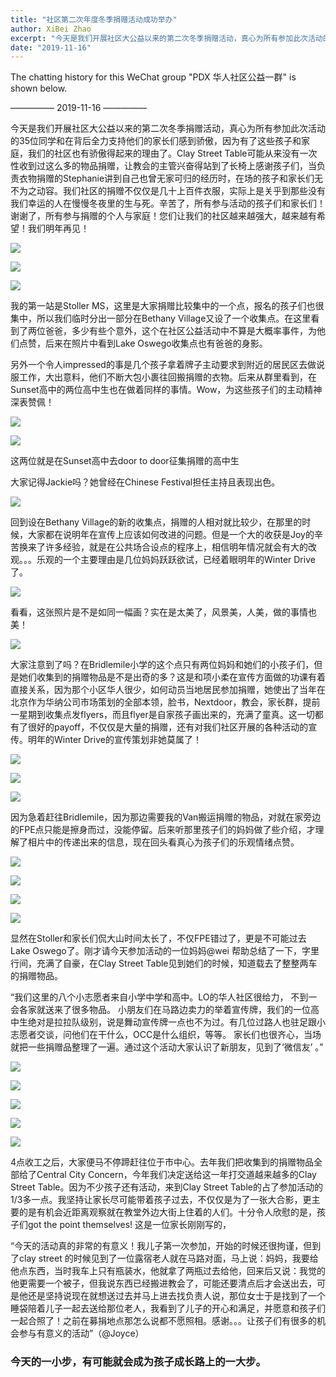 ```yaml
---
title: "社区第二次年度冬季捐赠活动成功举办"
author: XiBei Zhao
excerpt: "今天是我们开展社区大公益以来的第二次冬季捐赠活动，真心为所有参加此次活动的35位同学和在背后全力支持他们的家长们感到骄傲，因为有了这些孩子和家庭，我们的社区也有骄傲得起来的理由了。Clay Street Table可能从来没有一次性收到过这么多的物品捐赠，让教会的主管兴奋得站到了长椅上感谢孩子们，当负责衣物捐赠的Stephanie讲到自己也曾无家可归的经历时，在场的孩子和家长们无不为之动容。我们社区的捐赠不仅仅是几十上百件衣服，实际上是关乎到那些没有我们幸运的人在慢慢冬夜里的生与死。辛苦了，所有参与活动的孩子们和家长们！谢谢了，所有参与捐赠的个人与家庭！您们让我们的社区越来越强大，越来越有希望！我们明年再见！"
date: "2019-11-16"
---
```


The chatting history for this WeChat group "PDX 华人社区公益一群" is shown below.

—————  2019-11-16  —————

今天是我们开展社区大公益以来的第二次冬季捐赠活动，真心为所有参加此次活动的35位同学和在背后全力支持他们的家长们感到骄傲，因为有了这些孩子和家庭，我们的社区也有骄傲得起来的理由了。Clay Street Table可能从来没有一次性收到过这么多的物品捐赠，让教会的主管兴奋得站到了长椅上感谢孩子们，当负责衣物捐赠的Stephanie讲到自己也曾无家可归的经历时，在场的孩子和家长们无不为之动容。我们社区的捐赠不仅仅是几十上百件衣服，实际上是关乎到那些没有我们幸运的人在慢慢冬夜里的生与死。辛苦了，所有参与活动的孩子们和家长们！谢谢了，所有参与捐赠的个人与家庭！您们让我们的社区越来越强大，越来越有希望！我们明年再见！

![](https://res.cloudinary.com/dhngj18do/image/upload/f_auto,q_auto/v1/images/08e9e3c309a282c893c364b64b9e6762)

![](https://res.cloudinary.com/dhngj18do/image/upload/f_auto,q_auto/v1/images/41152995bea016e4b41a16eb3585baec)

![](https://res.cloudinary.com/dhngj18do/image/upload/f_auto,q_auto/v1/images/fa7674b6bcbed23c866d5908952bd508)

我的第一站是Stoller MS，这里是大家捐赠比较集中的一个点，报名的孩子们也很集中，所以我们临时分出一部分在Bethany Village又设了一个收集点。在这里看到了两位爸爸，多少有些个意外，这个在社区公益活动中不算是大概率事件，为他们点赞，后来在照片中看到Lake Oswego收集点也有爸爸的身影。

另外一个令人impressed的事是几个孩子拿着牌子主动要求到附近的居民区去做说服工作，大出意料，他们不断大包小裹往回搬捐赠的衣物。后来从群里看到，在Sunset高中的两位高中生也在做着同样的事情。Wow，为这些孩子们的主动精神深表赞佩！

![](https://res.cloudinary.com/dhngj18do/image/upload/f_auto,q_auto/v1/images/9f03468e4142f024fdf7fc84d1ebc541)

![](https://res.cloudinary.com/dhngj18do/image/upload/f_auto,q_auto/v1/images/545c1c020adf7e799d5458573409b2ee)

这两位就是在Sunset高中去door to door征集捐赠的高中生

大家记得Jackie吗？她曾经在Chinese Festival担任主持且表现出色。

![](https://res.cloudinary.com/dhngj18do/image/upload/f_auto,q_auto/v1/images/d92ce84f5ad37b96635902dd940f41b2)

回到设在Bethany Village的新的收集点，捐赠的人相对就比较少，在那里的时候，大家都在说明年在宣传上应该如何改进的问题。但是一个大的收获是Joy的辛苦换来了许多经验，就是在公共场合设点的程序上，相信明年情况就会有大的改观。。。乐观的一个主要理由是几位妈妈跃跃欲试，已经着眼明年的Winter Drive了。

![](https://res.cloudinary.com/dhngj18do/image/upload/f_auto,q_auto/v1/images/71b01956a84662f5314ce13d2be93e70)

看看，这张照片是不是如同一幅画？实在是太美了，风景美，人美，做的事情也美！

![](https://res.cloudinary.com/dhngj18do/image/upload/f_auto,q_auto/v1/images/fa8110ac8de0b2586460f823a636947f)

大家注意到了吗？在Bridlemile小学的这个点只有两位妈妈和她们的小孩子们，但是她们收集到的捐赠物品是不是出奇的多？这是和项小柔在宣传方面做的功课有着直接关系，因为那个小区华人很少，如何动员当地居民参加捐赠，她使出了当年在北京作为华纳公司市场策划的全部本领，脸书，Nextdoor，教会，家长群，提前一星期到收集点发flyers，而且flyer是自家孩子画出来的，充满了童真。这一切都有了很好的payoff，不仅仅是大量的捐赠，还有对我们社区开展的各种活动的宣传。明年的Winter Drive的宣传策划非她莫属了！

![](https://res.cloudinary.com/dhngj18do/image/upload/f_auto,q_auto/v1/images/181d5429fd0ad5da38f912f891bd3493)

![](https://res.cloudinary.com/dhngj18do/image/upload/f_auto,q_auto/v1/images/457092ab8a1116f7c41a5e65a30b5558)

![](https://res.cloudinary.com/dhngj18do/image/upload/f_auto,q_auto/v1/images/2213b0d5edca2c70dc20a8289ac6e175)

因为急着赶往Bridlemile，因为那边需要我的Van搬运捐赠的物品，对就在家旁边的FPE点只能是擦身而过，没能停留。后来听那里孩子们的妈妈做了些介绍，才理解了相片中的传递出来的信息，现在回头看真心为孩子们的乐观情绪点赞。

![](https://res.cloudinary.com/dhngj18do/image/upload/f_auto,q_auto/v1/images/d6623bea99a82d688734e7066bcb2c71)

![](https://res.cloudinary.com/dhngj18do/image/upload/f_auto,q_auto/v1/images/d7709e8438fa9659c21e73379953d1b9)

![](https://res.cloudinary.com/dhngj18do/image/upload/f_auto,q_auto/v1/images/82cb7bc809705fca1278f6349ff37a6a)

![](https://res.cloudinary.com/dhngj18do/image/upload/f_auto,q_auto/v1/images/f98297c88ec058122089896c4ce565e9)

显然在Stoller和家长们侃大山时间太长了，不仅FPE错过了，更是不可能过去Lake Oswego了。刚才请今天参加活动的一位妈妈@wei 帮助总结了一下，字里行间，充满了自豪，在Clay Street Table见到她们的时候，知道载去了整整两车的捐赠物品。

“我们这里的八个小志愿者来自小学中学和高中。LO的华人社区很给力， 不到一会各家就送来了很多物品。 小朋友们在马路边卖力的举着宣传牌，我们的一位高中生绝对是拉拉队级别，说是舞动宣传牌一点也不为过。有几位过路人也驻足跟小志愿者交谈，问他们在干什么，OCC是什么组织，等等。 家长们也很齐心，当场就把一些捐赠品整理了一遍。通过这个活动大家认识了新朋友，见到了‘微信友’ 。”

![](https://res.cloudinary.com/dhngj18do/image/upload/f_auto,q_auto/v1/images/11de87b5f6606279a3a04df59b6658a9)

![](https://res.cloudinary.com/dhngj18do/image/upload/f_auto,q_auto/v1/images/be36f9d2144b4d834142bb45793b0813)

![](https://res.cloudinary.com/dhngj18do/image/upload/f_auto,q_auto/v1/images/1b81345b7432fb6f44c6bc51b5682ecc)

![](https://res.cloudinary.com/dhngj18do/image/upload/f_auto,q_auto/v1/images/da9461fe87ba574771f785847cd9a8ba)

![](https://res.cloudinary.com/dhngj18do/image/upload/f_auto,q_auto/v1/images/d6623bea99a82d688734e7066bcb2c72)

4点收工之后，大家便马不停蹄赶往位于市中心。去年我们把收集到的捐赠物品全部给了Central City Concern，今年我们决定送给这一年打交道越来越多的Clay Street Table。因为不少孩子还有活动，来到Clay Street Table的占了参加活动的1/3多一点。我坚持让家长尽可能带着孩子过去，不仅仅是为了一张大合影，更主要的是有机会近距离观察就在教堂外边大街上住着的人们。十分令人欣慰的是，孩子们got the point themselves! 这是一位家长刚刚写的，

“今天的活动真的非常的有意义！我儿子第一次参加，开始的时候还很拘谨，但到了clay street 的时候见到了一位露宿老人就在马路对面，马上说：妈妈，我要给他点东西，当时我车上只有瓶装水，他就拿了两瓶过去给他，回来后又说：我觉的他更需要一个被子，但我说东西已经搬进教会了，可能还要清点后才会送出去，可是他还是坚持说现在就想送过去并马上进去找负责人说，那位女士于是找到了一个睡袋陪着儿子一起去送给那位老人，我看到了儿子的开心和满足，并愿意和孩子们一起合照了！之前在募捐地点那怎么说都不愿照相。感谢。。。让孩子们有很多的机会参与有意义的活动”（@Joyce）

### 今天的一小步，有可能就会成为孩子成长路上的一大步。
